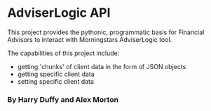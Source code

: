# AdviserLogic API
This project provides the pythonic, programmatic basis for Financial Advisors to interact with Morningstars AdviserLogic tool.

The capabilities of this project include:
- getting 'chunks' of client data in the form of JSON objects
- getting specific client data 
- setting specific client data

### By Harry Duffy and Alex Morton
